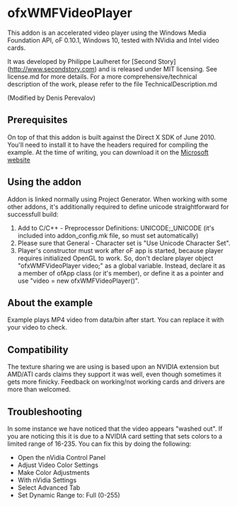 ofxWMFVideoPlayer
========================

This addon is an accelerated video player using the Windows Media Foundation API,
oF 0.10.1, Windows 10, tested with NVidia and Intel video cards.
 
 
 
It was developed by Philippe Laulheret for [Second Story] (http://www.secondstory.com) and is released under MIT licensing. See license.md for more details. 
For a more comprehensive/technical description of the work, please refer to the file TechnicalDescription.md

(Modified by Denis Perevalov)

## Prerequisites 

On top of that this addon is built against the Direct X SDK of June 2010. You'll need to install it to have the headers required for compiling the example. At the time of writing, you can download it on the [Microsoft website](http://www.microsoft.com/en-us/download/details.aspx?id=6812)


## Using the addon

Addon is linked normally using Project Generator.
When working with some other addons, it's additionally required to define unicode straightforward for successfull build:
1) Add to C/C++ - Preprocessor Definitions: UNICODE;_UNICODE (it's included into addon_config.mk file, so must set automatically)
2) Please sure that General - Character set is "Use Unicode Character Set".
3) Player's constructor must work after oF app is started, because player requires initialized OpenGL to work.
	So, don't declare player object "ofxWMFVideoPlayer video;" as a global variable.
	Instead, declare it as a member of ofApp class (or it's member), 
	or define it as a pointer and use "video = new ofxWMFVideoPlayer()".

## About the example

Example plays MP4 video from data/bin after start. You can replace it with your video to check.


## Compatibility 

The texture sharing we are using is based upon an NVIDIA extension but AMD/ATI cards claims they support it was well, even though sometimes it gets more finicky.
Feedback on working/not working cards and drivers are more than welcomed.

## Troubleshooting

In some instance we have noticed that the video appears "washed out". If you are noticing this it is due to a NVIDIA card setting that sets colors to a limited range of 16-235. You can fix this by doing the following:

* Open the nVidia Control Panel
* Adjust Video Color Settings
* Make Color Adjustments
* With nVidia Settings
* Select Advanced Tab
* Set Dynamic Range to: Full (0-255)
